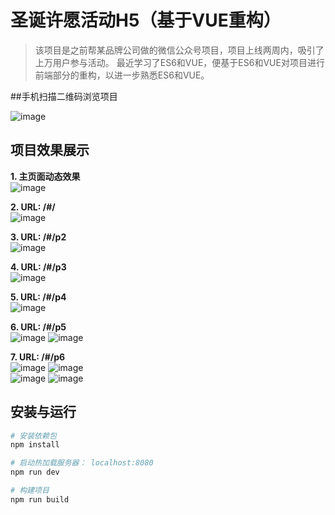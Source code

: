 # 圣诞许愿活动H5（基于VUE重构）

> 该项目是之前帮某品牌公司做的微信公众号项目，项目上线两周内，吸引了上万用户参与活动。
> 最近学习了ES6和VUE，便基于ES6和VUE对项目进行前端部分的重构，以进一步熟悉ES6和VUE。

##手机扫描二维码浏览项目

![image](https://raw.githubusercontent.com/gauzewang/H5-Christmas/master/static/qrcode.png)

## 项目效果展示
**1. 主页面动态效果**
<br>![image](https://raw.githubusercontent.com/gauzewang/H5-Christmas/master/static/p2.gif)

**2. URL: /#/**
<br>![image](https://raw.githubusercontent.com/gauzewang/H5-Christmas/master/static/p1.png)

**3. URL: /#/p2**
<br>![image](https://raw.githubusercontent.com/gauzewang/H5-Christmas/master/static/p2.png)

**4. URL: /#/p3**
<br>![image](https://raw.githubusercontent.com/gauzewang/H5-Christmas/master/static/p3.png)

**5. URL: /#/p4**
<br>![image](https://raw.githubusercontent.com/gauzewang/H5-Christmas/master/static/p4.png)

**6. URL: /#/p5**
<br>![image](https://raw.githubusercontent.com/gauzewang/H5-Christmas/master/static/p5_1.png)
![image](https://raw.githubusercontent.com/gauzewang/H5-Christmas/master/static/p5_2.png)

**7. URL: /#/p6**
<br>![image](https://raw.githubusercontent.com/gauzewang/H5-Christmas/master/static/p6_1.png)
![image](https://raw.githubusercontent.com/gauzewang/H5-Christmas/master/static/p6_2.png)
<br>![image](https://raw.githubusercontent.com/gauzewang/H5-Christmas/master/static/p6_3.png)
![image](https://raw.githubusercontent.com/gauzewang/H5-Christmas/master/static/p6_4.png)

## 安装与运行

``` bash
# 安装依赖包
npm install

# 启动热加载服务器： localhost:8080
npm run dev

# 构建项目
npm run build

```

